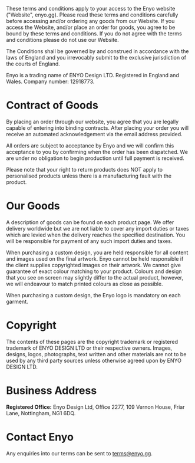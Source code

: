 These terms and conditions apply to your access to the Enyo website (\"Website\", enyo.gg). Please read these terms and conditions carefully before accessing and/or ordering any goods from our Website. If you access the Website, and/or place an order for goods, you agree to be bound by these terms and conditions. If you do not agree with the terms and conditions please do not use our Website.

The Conditions shall be governed by and construed in accordance with the laws of England and you irrevocably submit to the exclusive jurisdiction of the courts of England.

Enyo is a trading name of ENYO Design LTD. Registered in England and Wales. Company number: 12918773.

# Contract of Goods

By placing an order through our website, you agree that you are legally capable of entering into binding contracts. After placing your order you will receive an automated acknowledgement via the email address provided.

All orders are subject to acceptance by Enyo and we will confirm this acceptance to you by confirming when the order has been dispatched. We are under no obligation to begin production until full payment is received.

Please note that your right to return products does NOT apply to personalised products unless there is a manufacturing fault with the product.

# Our Goods

A description of goods can be found on each product page. We offer delivery worldwide but we are not liable to cover any import duties or taxes which are levied when the delivery reaches the specified destination. You will be responsible for payment of any such import duties and taxes.

When purchasing a custom design, you are held responsible for all content and images used on the final artwork. Enyo cannot be held responsible if the client supplies copyrighted images on their artwork. We cannot give guarantee of exact colour matching to your product. Colours and design that you see on screen may slightly differ to the actual product, however, we will endeavour to match printed colours as close as possible.

When purchasing a custom design, the Enyo logo is mandatory on each garment.

# Copyright

The contents of these pages are the copyright trademark or registered trademark of ENYO DESIGN LTD or their respective owners. Images, designs, logos, photographs, text written and other materials are not to be used by any third party sources unless otherwise agreed upon by ENYO DESIGN LTD.

# Business Address

**Registered Office:** Enyo Design Ltd, Office 2277, 109 Vernon House, Friar Lane, Nottingham, NG1 6DQ.

# Contact Enyo

Any enquiries into our terms can be sent to terms@enyo.gg.
